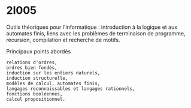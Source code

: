 # 2I005

 Outils théoriques pour l'informatique : introduction à la logique et aux automates finis, liens avec les problèmes de terminaison de programme, récursion, compilation et recherche de motifs.

Principaux points abordés

    relations d'ordres,
    ordres bien fondés,
    induction sur les entiers naturels,
    induction structurelle,
    modèles de calcul, automates finis,
    langages reconnaissables et langages rationnels,
    fonctions booléennes,
    calcul propositionnel. 
